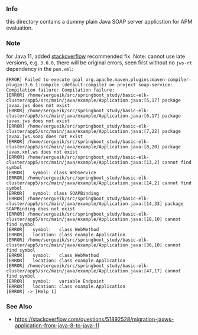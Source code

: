 ### Info
this  directory contains a dummy plain Java SOAP server applicstion for APM evaluation.

### Note

for Java 11, added [stackoverflow](https://stackoverflow.com/questions/51892528/migration-jaxws-application-from-java-8-to-java-11) recommended fix. Note: cannot use late versions, e.g. `3.0.0`, there will be original errors, seen first without no `jws-rt` dependency in the `pom.xml`:

```text
ERROR] Failed to execute goal org.apache.maven.plugins:maven-compiler-plugin:3.6.1:compile (default-compile) on project soap-service: Compilation failure: Compilation failure:
[ERROR] /home/sergueik/src/springboot_study/basic-elk-cluster/app5/src/main/java/example/Application.java:[5,17] package javax.jws does not exist
[ERROR] /home/sergueik/src/springboot_study/basic-elk-cluster/app5/src/main/java/example/Application.java:[6,17] package javax.jws does not exist
[ERROR] /home/sergueik/src/springboot_study/basic-elk-cluster/app5/src/main/java/example/Application.java:[7,22] package javax.jws.soap does not exist
[ERROR] /home/sergueik/src/springboot_study/basic-elk-cluster/app5/src/main/java/example/Application.java:[8,20] package javax.xml.ws does not exist
[ERROR] /home/sergueik/src/springboot_study/basic-elk-cluster/app5/src/main/java/example/Application.java:[13,2] cannot find symbol
[ERROR]   symbol: class WebService
[ERROR] /home/sergueik/src/springboot_study/basic-elk-cluster/app5/src/main/java/example/Application.java:[14,2] cannot find symbol
[ERROR]   symbol: class SOAPBinding
[ERROR] /home/sergueik/src/springboot_study/basic-elk-cluster/app5/src/main/java/example/Application.java:[14,33] package SOAPBinding does not exist
[ERROR] /home/sergueik/src/springboot_study/basic-elk-cluster/app5/src/main/java/example/Application.java:[18,10] cannot find symbol
[ERROR]   symbol:   class WebMethod
[ERROR]   location: class example.Application
[ERROR] /home/sergueik/src/springboot_study/basic-elk-cluster/app5/src/main/java/example/Application.java:[36,10] cannot find symbol
[ERROR]   symbol:   class WebMethod
[ERROR]   location: class example.Application
[ERROR] /home/sergueik/src/springboot_study/basic-elk-cluster/app5/src/main/java/example/Application.java:[47,17] cannot find symbol
[ERROR]   symbol:   variable Endpoint
[ERROR]   location: class example.Application
[ERROR] -> [Help 1]

```

### See Also

   *  https://stackoverflow.com/questions/51892528/migration-jaxws-application-from-java-8-to-java-11
